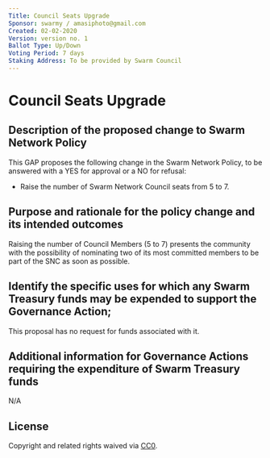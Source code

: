 ```yaml
---
Title: Council Seats Upgrade 
Sponsor: swarmy / amasiphoto@gmail.com
Created: 02-02-2020
Version: version no. 1
Ballot Type: Up/Down 
Voting Period: 7 days
Staking Address: To be provided by Swarm Council
---
```


# Council Seats Upgrade

## Description of the proposed change to Swarm Network Policy

This GAP proposes the following change in the Swarm Network Policy, to be answered with a YES for approval or a NO for refusal:

- Raise the number of Swarm Network Council seats from 5 to 7. 


## Purpose and rationale for the policy change and its intended outcomes

Raising the number of Council Members (5 to 7) presents the community with the possibility of nominating two of its most committed members to be part of the SNC as soon as possible.

## Identify the specific uses for which any Swarm Treasury funds may be expended to support the Governance Action;

This proposal has no request for funds associated with it.

## Additional information for Governance Actions requiring the expenditure of Swarm Treasury funds

N/A

## License
Copyright and related rights waived via [CC0](https://creativecommons.org/publicdomain/zero/1.0/).

